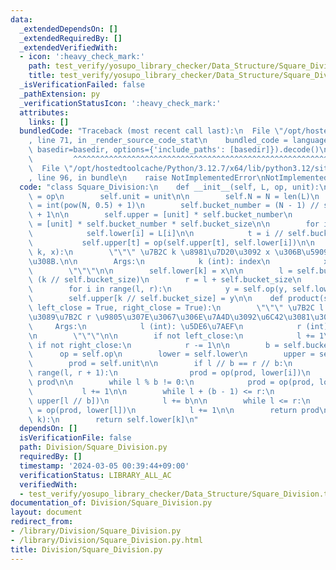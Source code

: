 ```yaml
---
data:
  _extendedDependsOn: []
  _extendedRequiredBy: []
  _extendedVerifiedWith:
  - icon: ':heavy_check_mark:'
    path: test_verify/yosupo_library_checker/Data_Structure/Square_Division.test.py
    title: test_verify/yosupo_library_checker/Data_Structure/Square_Division.test.py
  _isVerificationFailed: false
  _pathExtension: py
  _verificationStatusIcon: ':heavy_check_mark:'
  attributes:
    links: []
  bundledCode: "Traceback (most recent call last):\n  File \"/opt/hostedtoolcache/Python/3.12.7/x64/lib/python3.12/site-packages/onlinejudge_verify/documentation/build.py\"\
    , line 71, in _render_source_code_stat\n    bundled_code = language.bundle(stat.path,\
    \ basedir=basedir, options={'include_paths': [basedir]}).decode()\n          \
    \         ^^^^^^^^^^^^^^^^^^^^^^^^^^^^^^^^^^^^^^^^^^^^^^^^^^^^^^^^^^^^^^^^^^^^^^^^^^^^^^^^^\n\
    \  File \"/opt/hostedtoolcache/Python/3.12.7/x64/lib/python3.12/site-packages/onlinejudge_verify/languages/python.py\"\
    , line 96, in bundle\n    raise NotImplementedError\nNotImplementedError\n"
  code: "class Square_Division:\n    def __init__(self, L, op, unit):\n        self.op\
    \ = op\n        self.unit = unit\n\n        self.N = N = len(L)\n        self.bucket_size\
    \ = int(pow(N, 0.5) + 1)\n        self.bucket_number = (N - 1) // self.bucket_size\
    \ + 1\n\n        self.upper = [unit] * self.bucket_number\n        self.lower\
    \ = [unit] * self.bucket_number * self.bucket_size\n\n        for i in range(N):\n\
    \            self.lower[i] = L[i]\n\n            t = i // self.bucket_size\n \
    \           self.upper[t] = op(self.upper[t], self.lower[i])\n\n    def update(self,\
    \ k, x):\n        \"\"\" \u7B2C k \u8981\u7D20\u3092 x \u306B\u5909\u66F4\u3059\
    \u308B.\n\n        Args:\n            k (int): index\n            x : value\n\
    \        \"\"\"\n\n        self.lower[k] = x\n\n        l = self.bucket_size *\
    \ (k // self.bucket_size)\n        r = l + self.bucket_size\n        y = self.unit\n\
    \        for i in range(l, r):\n            y = self.op(y, self.lower[i])\n\n\
    \        self.upper[k // self.bucket_size] = y\n\n    def product(self, l, r,\
    \ left_close = True, right_close = True):\n        \"\"\" \u7B2C l \u9805\u304B\
    \u3089\u7B2C r \u9805\u307E\u3067\u306E\u7A4D\u3092\u6C42\u3081\u308B.\n\n   \
    \     Args:\n            l (int): \u5DE6\u7AEF\n            r (int): \u53F3\u7AEF\
    \n        \"\"\"\n\n        if not left_close:\n            l += 1\n\n       \
    \ if not right_close:\n            r -= 1\n\n        b = self.bucket_size\n  \
    \      op = self.op\n        lower = self.lower\n        upper = self.upper\n\
    \        prod = self.unit\n\n        if l // b == r // b:\n            for i in\
    \ range(l, r + 1):\n                prod = op(prod, lower[i])\n            return\
    \ prod\n\n        while l % b != 0:\n            prod = op(prod, lower[l])\n \
    \           l += 1\n\n        while l + (b - 1) <= r:\n            prod = op(prod,\
    \ upper[l // b])\n            l += b\n\n        while l <= r:\n            prod\
    \ = op(prod, lower[l])\n            l += 1\n\n        return prod\n\n    def __getitem__(self,\
    \ k):\n        return self.lower[k]\n"
  dependsOn: []
  isVerificationFile: false
  path: Division/Square_Division.py
  requiredBy: []
  timestamp: '2024-03-05 00:39:44+09:00'
  verificationStatus: LIBRARY_ALL_AC
  verifiedWith:
  - test_verify/yosupo_library_checker/Data_Structure/Square_Division.test.py
documentation_of: Division/Square_Division.py
layout: document
redirect_from:
- /library/Division/Square_Division.py
- /library/Division/Square_Division.py.html
title: Division/Square_Division.py
---
```

